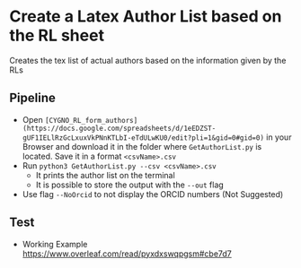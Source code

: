 # Create a Latex Author List based on the RL sheet

Creates the tex list of actual authors based on the information given by the RLs

## Pipeline

- Open `[CYGNO_RL_form_authors](https://docs.google.com/spreadsheets/d/1eEDZST-gUF1IELlRzGcLxuxVkPNnKTLbI-eTdULwKU0/edit?pli=1&gid=0#gid=0)` in your Browser and download it in the folder where `GetAuthorList.py` is located. Save it in a format `<csvName>.csv`
- Run `python3 GetAuthorList.py --csv <csvName>.csv`
  - It prints the author list on the terminal
  - It is possible to store the output with the `--out` flag
- Use flag `--NoOrcid` to not display the ORCID numbers (Not Suggested)

## Test

- Working Example <https://www.overleaf.com/read/pyxdxswqpgsm#cbe7d7>
